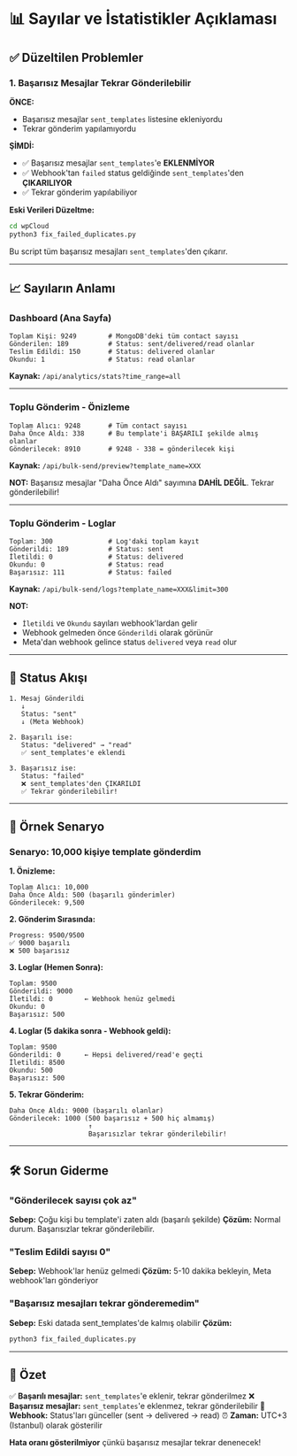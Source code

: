# 📊 Sayılar ve İstatistikler Açıklaması

## ✅ Düzeltilen Problemler

### 1. **Başarısız Mesajlar Tekrar Gönderilebilir**

**ÖNCE:**
- Başarısız mesajlar `sent_templates` listesine ekleniyordu
- Tekrar gönderim yapılamıyordu

**ŞİMDİ:**
- ✅ Başarısız mesajlar `sent_templates`'e **EKLENMİYOR**
- ✅ Webhook'tan `failed` status geldiğinde `sent_templates`'den **ÇIKARILIYOR**
- ✅ Tekrar gönderim yapılabiliyor

**Eski Verileri Düzeltme:**
```bash
cd wpCloud
python3 fix_failed_duplicates.py
```

Bu script tüm başarısız mesajları `sent_templates`'den çıkarır.

---

## 📈 Sayıların Anlamı

### **Dashboard (Ana Sayfa)**

```
Toplam Kişi: 9249        # MongoDB'deki tüm contact sayısı
Gönderilen: 189          # Status: sent/delivered/read olanlar
Teslim Edildi: 150       # Status: delivered olanlar
Okundu: 1                # Status: read olanlar
```

**Kaynak:** `/api/analytics/stats?time_range=all`

---

### **Toplu Gönderim - Önizleme**

```
Toplam Alıcı: 9248       # Tüm contact sayısı
Daha Önce Aldı: 338      # Bu template'i BAŞARILI şekilde almış olanlar
Gönderilecek: 8910       # 9248 - 338 = gönderilecek kişi
```

**Kaynak:** `/api/bulk-send/preview?template_name=XXX`

**NOT:** Başarısız mesajlar "Daha Önce Aldı" sayımına **DAHİL DEĞİL**. Tekrar gönderilebilir!

---

### **Toplu Gönderim - Loglar**

```
Toplam: 300              # Log'daki toplam kayıt
Gönderildi: 189          # Status: sent
İletildi: 0              # Status: delivered  
Okundu: 0                # Status: read
Başarısız: 111           # Status: failed
```

**Kaynak:** `/api/bulk-send/logs?template_name=XXX&limit=300`

**NOT:** 
- `İletildi` ve `Okundu` sayıları webhook'lardan gelir
- Webhook gelmeden önce `Gönderildi` olarak görünür
- Meta'dan webhook gelince status `delivered` veya `read` olur

---

## 🔄 Status Akışı

```
1. Mesaj Gönderildi
   ↓
   Status: "sent" 
   ↓ (Meta Webhook)
   
2. Başarılı ise:
   Status: "delivered" → "read"
   ✅ sent_templates'e eklendi
   
3. Başarısız ise:
   Status: "failed"
   ❌ sent_templates'den ÇIKARILDI
   ✅ Tekrar gönderilebilir!
```

---

## 🎯 Örnek Senaryo

### Senaryo: 10,000 kişiye template gönderdim

**1. Önizleme:**
```
Toplam Alıcı: 10,000
Daha Önce Aldı: 500 (başarılı gönderimler)
Gönderilecek: 9,500
```

**2. Gönderim Sırasında:**
```
Progress: 9500/9500
✅ 9000 başarılı
❌ 500 başarısız
```

**3. Loglar (Hemen Sonra):**
```
Toplam: 9500
Gönderildi: 9000
İletildi: 0        ← Webhook henüz gelmedi
Okundu: 0
Başarısız: 500
```

**4. Loglar (5 dakika sonra - Webhook geldi):**
```
Toplam: 9500
Gönderildi: 0      ← Hepsi delivered/read'e geçti
İletildi: 8500
Okundu: 500
Başarısız: 500
```

**5. Tekrar Gönderim:**
```
Daha Önce Aldı: 9000 (başarılı olanlar)
Gönderilecek: 1000 (500 başarısız + 500 hiç almamış)
                    ↑
                    Başarısızlar tekrar gönderilebilir!
```

---

## 🛠️ Sorun Giderme

### "Gönderilecek sayısı çok az"
**Sebep:** Çoğu kişi bu template'i zaten aldı (başarılı şekilde)
**Çözüm:** Normal durum. Başarısızlar tekrar gönderilebilir.

### "Teslim Edildi sayısı 0"
**Sebep:** Webhook'lar henüz gelmedi
**Çözüm:** 5-10 dakika bekleyin, Meta webhook'ları gönderiyor

### "Başarısız mesajları tekrar gönderemedim"
**Sebep:** Eski datada sent_templates'de kalmış olabilir
**Çözüm:** 
```bash
python3 fix_failed_duplicates.py
```

---

## 📝 Özet

✅ **Başarılı mesajlar:** `sent_templates`'e eklenir, tekrar gönderilmez
❌ **Başarısız mesajlar:** `sent_templates`'e eklenmez, tekrar gönderilebilir
🔄 **Webhook:** Status'ları günceller (sent → delivered → read)
⏰ **Zaman:** UTC+3 (Istanbul) olarak gösterilir

**Hata oranı gösterilmiyor** çünkü başarısız mesajlar tekrar denenecek!
